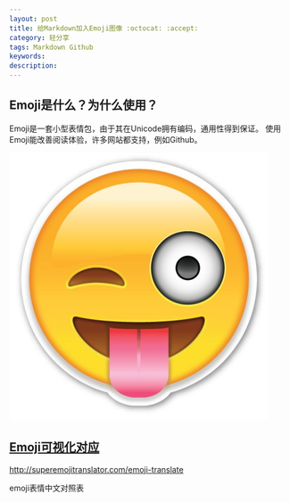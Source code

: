```yaml
---
layout: post
title: 给Markdown加入Emoji图像 :octocat: :accept:
category: 轻分享
tags: Markdown Github
keywords: 
description: 
---
```



## Emoji是什么？为什么使用？
Emoji是一套小型表情包，由于其在Unicode拥有编码，通用性得到保证。
使用Emoji能改善阅读体验，许多网站都支持，例如Github。

![](../../public/img/LightShare/Emoji/emoji-tongue.jpg)

## [Emoji可视化对应](http://www.webpagefx.com/tools/emoji-cheat-sheet/)


http://superemojitranslator.com/emoji-translate

emoji表情中文对照表